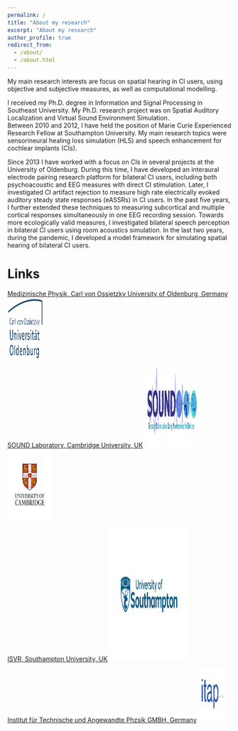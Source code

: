 ```yaml
---
permalink: /
title: "About my research"
excerpt: "About my research"
author_profile: true
redirect_from: 
  - /about/
  - /about.html
---
```


My main research interests are focus on spatial hearing in CI users, using objective and subjective measures, as well as computational modelling. 

I received my Ph.D. degree in Information and Signal Processing in Southeast University. My Ph.D. research project was on Spatial Auditory Localization and Virtual Sound Environment Simulation.  
Between 2010 and 2012, I have held the position of Marie Curie Experienced Research Fellow at Southampton University. My main research topics were sensorineural healing loss simulation (HLS) and speech enhancement for cochlear implants (CIs).

Since 2013 I have worked with a focus on CIs in several projects at the University of Oldenburg. During this time, I have developed an interaural electrode pairing research platform for bilateral CI users, including both psychoacoustic and EEG measures with direct CI stimulation. Later, I investigated CI artifact rejection to measure high rate electrically evoked auditory steady state responses (eASSRs) in CI users. In the past five years, I further extended these techniques to measuring subcortical and multiple cortical responses simultaneously in one EEG recording session. Towards more ecologically valid measures, I investigated bilateral speech perception in bilateral CI users using room acoustics simulation. In the last two years, during the pandemic, I developed a model framework for simulating spatial hearing of bilateral CI users.


# Links

[Medizinische Physik, Carl von Ossietzky University of Oldenburg, Germany](https://uol.de/mediphysik)      <img src="/images/research/OldenburgUni.png" width="80" height="140">


[SOUND Laboratory, Cambridge University, UK](https://www-neurosciences.medschl.cam.ac.uk/sound-lab/) <img src="/images/research/soundlab.jpg" width="120" height="180">   <img src="/images/research/CambridgeUni.png" width="100" height="160"> 


[ISVR, Southampton University, UK](https://www.southampton.ac.uk/research/institutes-centres/institute-of-sound-vibration-research)   <img src="/images/research/southamptonUni.png" width="180" height="300"> 


[Institut für Technische und Angewandte Phzsik GMBH, Germany](https://www.itap.de/)  <img src="/images/research/itap.png" width="60" height="120"> 
